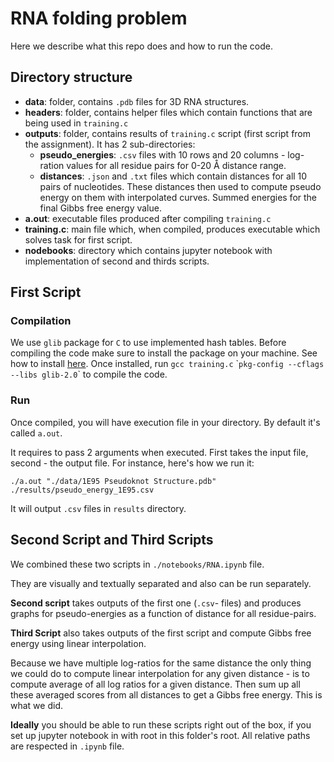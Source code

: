 # RNA folding problem

Here we describe what this repo does and how to run the code.

## Directory structure

- **data**: folder, contains `.pdb` files for 3D RNA structures.
- **headers**: folder, contains helper files which contain functions that are being used in `training.c`
- **outputs**: folder, contains results of `training.c` script (first script from the assignment). 
It has 2 sub-directories:
    - **pseudo_energies**: `.csv` files with 10 rows and 20 columns - log-ration values for all residue pairs for 0-20 Å distance range.
    - **distances**: `.json` and `.txt` files which contain distances for all 10 pairs of nucleotides. These distances then used to compute pseudo energy on them with interpolated curves. Summed energies for the final Gibbs free energy value.
- **a.out**: executable files produced after compiling `training.c`
- **training.c**: main file which, when compiled, produces executable which solves task for first script.
- **nodebooks**: directory which contains jupyter notebook with implementation of second and thirds scripts.

## First Script

### Compilation

We use `glib` package for `C` to use implemented hash tables. Before compiling the code make sure to install the package on your machine. See how to install [here](https://gitlab.gnome.org/GNOME/glib/).
Once installed, run `gcc training.c` \``pkg-config --cflags --libs glib-2.0`\` to compile the code.

### Run

Once compiled, you will have execution file in your directory. By default it's called `a.out`.

It requires to pass 2 arguments when executed. First takes the input file, second - the output file. For instance, here's how we run it:

`./a.out "./data/1E95 Pseudoknot Structure.pdb" ./results/pseudo_energy_1E95.csv`

It will output `.csv` files in `results` directory.

## Second Script and Third Scripts

We combined these two scripts in `./notebooks/RNA.ipynb` file.

They are visually and textually separated and also can be run separately.

**Second script** takes outputs of the first one (`.csv`- files) and produces graphs for pseudo-energies as a function of distance for all residue-pairs.

**Third Script** also takes outputs of the first script and compute Gibbs free energy using linear interpolation. 

Because we have multiple log-ratios for the same distance the only thing we could do to compute linear interpolation for any given distance - is to compute average of all log ratios for a given distance. Then sum up all these averaged scores from all distances to get a Gibbs free energy. This is what we did.

**Ideally** you should be able to run these scripts right out of the box, if you set up jupyter notebook in with root in this folder's root. All relative paths are respected in `.ipynb` file.
